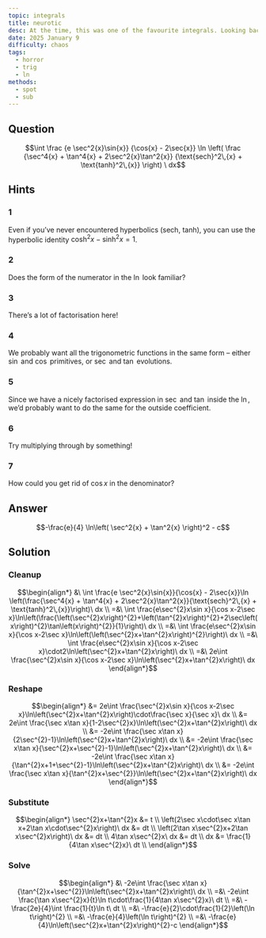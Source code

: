 ```yaml
---
topic: integrals
title: neurotic
desc: At the time, this was one of the favourite integrals. Looking back, it’s not that nice lol.
date: 2025 January 9
difficulty: chaos
tags:
  - horror
  - trig
  - ln
methods:
  - spot
  - sub
---
```



## Question
```math
\int
  \frac
    {e \sec^2{x}\sin{x}}
    {\cos{x} - 2\sec{x}}
  \ln \left(
    \frac
      {\sec^4{x} + \tan^4{x} + 2\sec^2{x}\tan^2{x}}
      {\text{sech}^2\,{x} + \text{tanh}^2\,{x}}
  \right)
\ dx
```


## Hints

### 1
Even if you’ve never encountered hyperbolics ($\text{sech}$, $\text{tanh}$), you can use the hyperbolic identity $\cosh^2{x} - \sinh^2{x} = 1$.

### 2
Does the form of the numerator in the $\ln$ look familiar?

### 3
There’s a lot of factorisation here!

### 4
We probably want all the trigonometric functions in the same form – either $\sin$ and $\cos$ primitives, or $\sec$ and $\tan$ evolutions.

### 5
Since we have a nicely factorised expression in $\sec$ and $\tan$ inside the $\ln$, we’d probably want to do the same for the outside coefficient.

### 6
Try multiplying through by something!

### 7
How could you get rid of $\cos{x}$ in the denominator?


## Answer
```math
-\frac{e}{4} \ln\left(
  \sec^2{x} + \tan^2{x}
\right)^2 - c
```


## Solution

### Cleanup
```math
\begin{align*}
  &\ \int \frac{e \sec^2{x}\sin{x}}{\cos{x} - 2\sec{x}}\ln \left(\frac{\sec^4{x} + \tan^4{x} + 2\sec^2{x}\tan^2{x}}{\text{sech}^2\,{x} + \text{tanh}^2\,{x}}\right)\ dx
  \\ =&\ \int \frac{e\sec^{2}x\sin x}{\cos x-2\sec x}\ln\left(\frac{\left(\sec^{2}x\right)^{2}+\left(\tan^{2}x\right)^{2}+2\sec\left(x\right)^{2}\tan\left(x\right)^{2}}{1}\right)\ dx
  \\ =&\ \int \frac{e\sec^{2}x\sin x}{\cos x-2\sec x}\ln\left(\left(\sec^{2}x+\tan^{2}x\right)^{2}\right)\ dx
  \\ =&\ \int \frac{e\sec^{2}x\sin x}{\cos x-2\sec x}\cdot2\ln\left(\sec^{2}x+\tan^{2}x\right)\ dx
  \\ =&\ 2e\int \frac{\sec^{2}x\sin x}{\cos x-2\sec x}\ln\left(\sec^{2}x+\tan^{2}x\right)\ dx
\end{align*}
```

### Reshape
```math
\begin{align*}
  &= 2e\int \frac{\sec^{2}x\sin x}{\cos x-2\sec x}\ln\left(\sec^{2}x+\tan^{2}x\right)\cdot\frac{\sec x}{\sec x}\ dx
  \\ &= 2e\int \frac{\sec x\tan x}{1-2\sec^{2}x}\ln\left(\sec^{2}x+\tan^{2}x\right)\ dx
  \\ &= -2e\int \frac{\sec x\tan x}{2\sec^{2}-1}\ln\left(\sec^{2}x+\tan^{2}x\right)\ dx
  \\ &= -2e\int \frac{\sec x\tan x}{\sec^{2}x+\sec^{2}-1}\ln\left(\sec^{2}x+\tan^{2}x\right)\ dx
  \\ &= -2e\int \frac{\sec x\tan x}{\tan^{2}x+1+\sec^{2}-1}\ln\left(\sec^{2}x+\tan^{2}x\right)\ dx
  \\ &= -2e\int \frac{\sec x\tan x}{\tan^{2}x+\sec^{2}}\ln\left(\sec^{2}x+\tan^{2}x\right)\ dx
\end{align*}
```

### Substitute
```math
\begin{align*}
  \sec^{2}x+\tan^{2}x &= t
  \\ \left(2\sec x\cdot\sec x\tan x+2\tan x\cdot\sec^{2}x\right)\ dx &= dt
  \\ \left(2\tan x\sec^{2}x+2\tan x\sec^{2}x\right)\ dx &= dt
  \\ 4\tan x\sec^{2}x\ dx &= dt
  \\ dx &= \frac{1}{4\tan x\sec^{2}x}\ dt
  \\ 
\end{align*}
```

### Solve
```math
\begin{align*}
  &\ -2e\int \frac{\sec x\tan x}{\tan^{2}x+\sec^{2}}\ln\left(\sec^{2}x+\tan^{2}x\right)\ dx
  \\ =&\ -2e\int \frac{\tan x\sec^{2}x}{t}\ln t\cdot\frac{1}{4\tan x\sec^{2}x}\ dt
  \\ =&\ -\frac{2e}{4}\int \frac{1}{t}\ln t\ dt
  \\ =&\ -\frac{e}{2}\cdot\frac{1}{2}\left(\ln t\right)^{2}
  \\ =&\ -\frac{e}{4}\left(\ln t\right)^{2}
  \\ =&\ -\frac{e}{4}\ln\left(\sec^{2}x+\tan^{2}x\right)^{2}-c
\end{align*}
```
